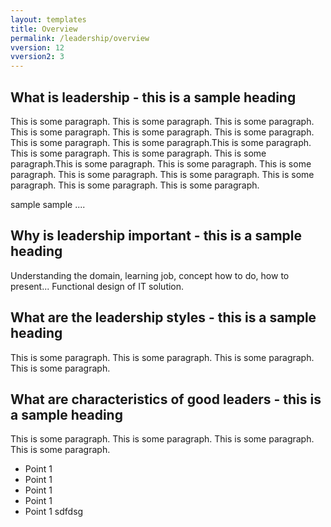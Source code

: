 ```yaml
---
layout: templates
title: Overview
permalink: /leadership/overview
vversion: 12
vversion2: 3
---
```


## What is leadership - this is a sample heading

This is some paragraph. This is some paragraph. This is some paragraph. This is some paragraph. This is some paragraph. This is some paragraph. This is some paragraph. This is some paragraph.This is some paragraph. This is some paragraph. This is some paragraph. This is some paragraph.This is some paragraph. This is some paragraph. This is some paragraph. This is some paragraph. This is some paragraph. This is some paragraph. This is some paragraph. This is some paragraph.

sample sample .... 
 
## Why is leadership important - this is a sample heading
 
Understanding the domain, learning job, concept how to do, how to present... Functional design of IT solution.
 
## What are the leadership styles - this is a sample heading

This is some paragraph. This is some paragraph. This is some paragraph. This is some paragraph.

## What are characteristics of good leaders - this is a sample heading

This is some paragraph. This is some paragraph. This is some paragraph. This is some paragraph.

* Point 1
* Point 1
* Point 1
* Point 1
* Point 1 sdfdsg
